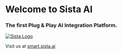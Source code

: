 # Welcome to Sista AI

### The first Plug & Play AI Integration Platform.

[![Sista Logo](https://github.com/sista-ai/ai-assistant-react/blob/main/assets/sista-banner-one.png)](https://smart.sista.ai)

Visit us at [smart.sista.ai](https://smart.sista.ai)
